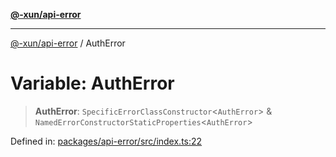 [**@-xun/api-error**](../README.md)

***

[@-xun/api-error](../README.md) / AuthError

# Variable: AuthError

> **AuthError**: `SpecificErrorClassConstructor`\<`AuthError`\> & `NamedErrorConstructorStaticProperties`\<`AuthError`\>

Defined in: [packages/api-error/src/index.ts:22](https://github.com/Xunnamius/api-utils/blob/d46566fdf0580474a9805c4abcfcefdec4f36359/packages/api-error/src/index.ts#L22)

